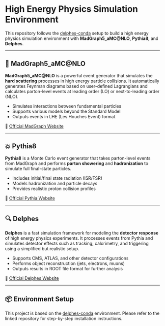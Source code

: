 # High Energy Physics Simulation Environment

This repository follows the [delphes-conda](https://github.com/chofchof/delphes-conda) setup to build a high energy physics simulation environment with **MadGraph5_aMC@NLO**, **Pythia8**, and **Delphes**.

---

## 🧰 MadGraph5_aMC@NLO

**MadGraph5_aMC@NLO** is a powerful event generator that simulates the **hard scattering** processes in high energy particle collisions. It automatically generates Feynman diagrams based on user-defined Lagrangians and calculates parton-level events at leading order (LO) or next-to-leading order (NLO).

- Simulates interactions between fundamental particles
- Supports various models beyond the Standard Model
- Outputs events in LHE (Les Houches Event) format

🔗 [Official MadGraph Website](https://launchpad.net/mg5amcnlo)

---

## 💥 Pythia8

**Pythia8** is a Monte Carlo event generator that takes parton-level events from MadGraph and performs **parton showering** and **hadronization** to simulate full final-state particles.

- Includes initial/final state radiation (ISR/FSR)
- Models hadronization and particle decays
- Provides realistic proton collision profiles

🔗 [Official Pythia Website](https://pythia.org/)

---

## 🔍 Delphes

**Delphes** is a fast simulation framework for modeling the **detector response** of high energy physics experiments. It processes events from Pythia and simulates detector effects such as tracking, calorimetry, and triggering using a simplified but realistic setup.

- Supports CMS, ATLAS, and other detector configurations
- Performs object reconstruction (jets, electrons, muons)
- Outputs results in ROOT file format for further analysis

🔗 [Official Delphes Website](https://delphes.github.io/)

---

## 📦 Environment Setup

This project is based on the [delphes-conda](https://github.com/chofchof/delphes-conda) environment. Please refer to the linked repository for step-by-step installation instructions.